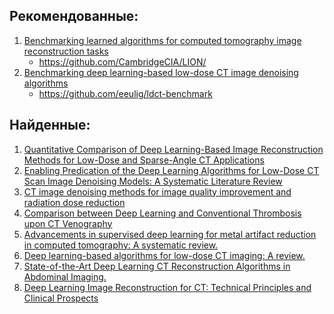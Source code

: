 ## Рекомендованные:
1. [Benchmarking learned algorithms for computed tomography image reconstruction tasks](https://arxiv.org/abs/2412.08350)
    - https://github.com/CambridgeCIA/LION/
1. [Benchmarking deep learning-based low-dose CT image denoising algorithms]()
    - https://github.com/eeulig/ldct-benchmark
## Найденные:
1. [Quantitative Comparison of Deep Learning-Based Image Reconstruction Methods for Low-Dose and Sparse-Angle CT Applications]()
1. [Enabling Predication of the Deep Learning Algorithms for Low-Dose CT Scan Image Denoising Models: A Systematic Literature Review](https://doi.org/10.1109/ACCESS.2024.3407774)
1. [CT image denoising methods for image quality improvement and radiation dose reduction](https://aapm.onlinelibrary.wiley.com/doi/pdfdirect/10.1002/acm2.14270)
1. [Comparison between Deep Learning and Conventional Thrombosis upon CT Venography]()
1. [Advancements in supervised deep learning for metal artifact reduction in computed tomography: A systematic review.](https://www.semanticscholar.org/paper/Advancements-in-supervised-deep-learning-for-metal-Kleber-Karius/e1ef5e0e4cc29bff9ee893616b3136861d822db7)
1. [Deep learning-based algorithms for low-dose CT imaging: A review.](https://www.semanticscholar.org/paper/Deep-learning-based-algorithms-for-low-dose-CT-A-Chen-Li/8ad017a3269f10fb48739866dc11d89c03bef262)
1. [State-of-the-Art Deep Learning CT Reconstruction Algorithms in Abdominal Imaging.](https://www.semanticscholar.org/paper/State-of-the-Art-Deep-Learning-CT-Reconstruction-in-Mileto-Yu/19f332c93e0338225caf2aad8e2f79ca09d8a0bd)
1. [Deep Learning Image Reconstruction for CT: Technical Principles and Clinical Prospects](https://pmc.ncbi.nlm.nih.gov/articles/PMC9968777/)